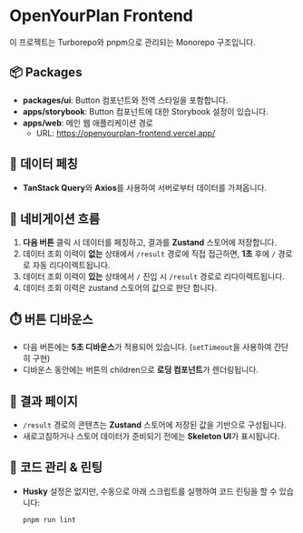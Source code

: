 # OpenYourPlan Frontend

이 프로젝트는 Turborepo와 pnpm으로 관리되는 Monorepo 구조입니다.

## 📦 Packages

- **packages/ui**: Button 컴포넌트와 전역 스타일을 포함합니다.
- **apps/storybook**: Button 컴포넌트에 대한 Storybook 설정이 있습니다.
- **apps/web**: 메인 웹 애플리케이션 경로
  - URL: https://openyourplan-frontend.vercel.app/

## 🔄 데이터 페칭

- **TanStack Query**와 **Axios**를 사용하여 서버로부터 데이터를 가져옵니다.

## 🚀 네비게이션 흐름

1. **다음 버튼** 클릭 시 데이터를 페칭하고, 결과를 **Zustand** 스토어에 저장합니다.
2. 데이터 조회 이력이 **없는** 상태에서 `/result` 경로에 직접 접근하면, **1초** 후에 `/` 경로로 자동 리다이렉트됩니다.
3. 데이터 조회 이력이 **있는** 상태에서 `/` 진입 시 `/result` 경로로 리다이렉트됩니다.
4. 데이터 조회 이력은 zustand 스토어의 값으로 판단 합니다.

## ⏱️ 버튼 디바운스

- 다음 버튼에는 **5초 디바운스**가 적용되어 있습니다. (`setTimeout`을 사용하여 간단히 구현)
- 디바운스 동안에는 버튼의 children으로 **로딩 컴포넌트**가 렌더링됩니다.

## 📝 결과 페이지

- `/result` 경로의 콘텐츠는 **Zustand** 스토어에 저장된 값을 기반으로 구성됩니다.
- 새로고침하거나 스토어 데이터가 준비되기 전에는 **Skeleton UI**가 표시됩니다.

## 🔧 코드 관리 & 린팅

- **Husky** 설정은 없지만, 수동으로 아래 스크립트를 실행하여 코드 린팅을 할 수 있습니다:
  ```bash
  pnpm run lint
  ```
